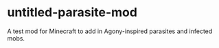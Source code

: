 # untitled-parasite-mod
A test mod for Minecraft to add in Agony-inspired parasites and infected mobs.
